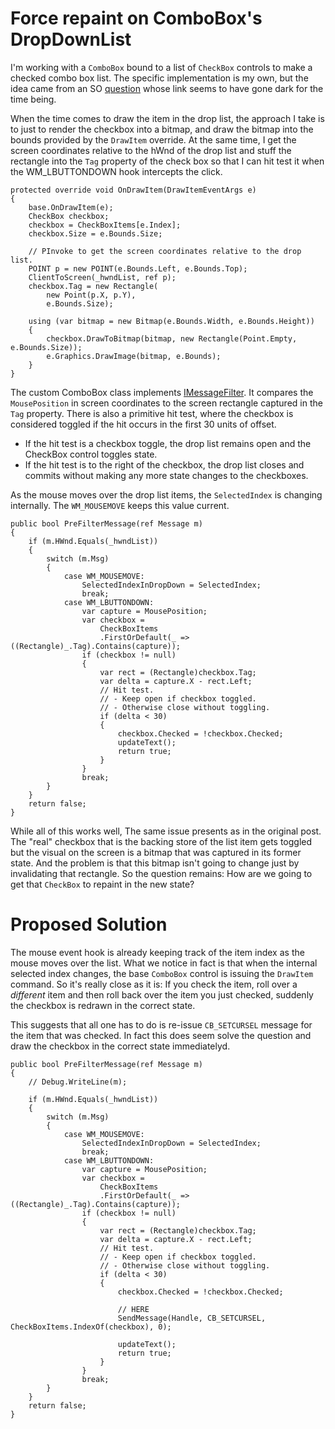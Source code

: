# Force repaint on ComboBox's DropDownList

I'm working with a `ComboBox` bound to a list of `CheckBox` controls to make a checked combo box list. The specific implementation is my own, but the idea came from an SO [question](https://stackoverflow.com/questions/75725304/force-repaint-on-comboboxs-dropdownlist) whose link seems to have gone dark for the time being. 

When the time comes to draw the item in the drop list, the approach I take is to just to render the checkbox into a bitmap, and draw the bitmap into the bounds provided by the `DrawItem` override. At the same time, I get the screen coordinates relative to the hWnd of the drop list and stuff the rectangle into the `Tag` property of the check box so that I can hit test it when the WM_LBUTTONDOWN hook intercepts the click.

    protected override void OnDrawItem(DrawItemEventArgs e)
    {
        base.OnDrawItem(e);
        CheckBox checkbox;
        checkbox = CheckBoxItems[e.Index];
        checkbox.Size = e.Bounds.Size;

        // PInvoke to get the screen coordinates relative to the drop list.
        POINT p = new POINT(e.Bounds.Left, e.Bounds.Top);
        ClientToScreen(_hwndList, ref p);
        checkbox.Tag = new Rectangle(
            new Point(p.X, p.Y),
            e.Bounds.Size);

        using (var bitmap = new Bitmap(e.Bounds.Width, e.Bounds.Height))
        {
            checkbox.DrawToBitmap(bitmap, new Rectangle(Point.Empty, e.Bounds.Size));
            e.Graphics.DrawImage(bitmap, e.Bounds);
        }
    }

The custom ComboBox class implements [IMessageFilter](https://learn.microsoft.com/en-us/dotnet/api/system.windows.forms.imessagefilter). It compares the `MousePosition` in screen coordinates to the screen rectangle captured in the `Tag` property. There is also a primitive hit test, where the checkbox is considered toggled if the hit occurs in the first 30 units of offset.
- If the hit test is a checkbox toggle, the drop list remains open and the CheckBox control toggles state.
- If the hit test is to the right of the checkbox, the drop list closes and commits without making any more state changes to the checkboxes.

As the mouse moves over the drop list items, the `SelectedIndex` is changing internally. The `WM_MOUSEMOVE` keeps this value current.

    public bool PreFilterMessage(ref Message m)
    {
        if (m.HWnd.Equals(_hwndList))
        {
            switch (m.Msg)
            {
                case WM_MOUSEMOVE:
                    SelectedIndexInDropDown = SelectedIndex;
                    break;
                case WM_LBUTTONDOWN:
                    var capture = MousePosition;
                    var checkbox =
                        CheckBoxItems
                        .FirstOrDefault(_ => ((Rectangle)_.Tag).Contains(capture));
                    if (checkbox != null)
                    {
                        var rect = (Rectangle)checkbox.Tag;
                        var delta = capture.X - rect.Left;
                        // Hit test.
                        // - Keep open if checkbox toggled.
                        // - Otherwise close without toggling.
                        if (delta < 30)
                        {
                            checkbox.Checked = !checkbox.Checked;
                            updateText();
                            return true;
                        }
                    }
                    break;
            }
        }
        return false;
    }

While all of this works well, The same issue presents as in the original post. The "real" checkbox that is the backing store of the list item gets toggled but the visual on the screen is a bitmap that was captured in its former state. And the problem is that this bitmap isn't going to change just by invalidating that rectangle. So the question remains: How are we going to get that `CheckBox` to repaint in the new state?


# Proposed Solution

The mouse event hook is already keeping track of the item index as the mouse moves over the list. What we notice in fact is that when the internal selected index changes, the base `ComboBox` control is issuing the `DrawItem` command. So it's really close as it is: If you check the item, roll over a _different_ item and then roll back over the item you just checked, suddenly the checkbox is redrawn in the correct state.

This suggests that all one has to do is re-issue `CB_SETCURSEL` message for the item that was checked. In fact this does seem solve the question and draw the checkbox in the correct state immediatelyd.

    public bool PreFilterMessage(ref Message m)
    {
        // Debug.WriteLine(m);

        if (m.HWnd.Equals(_hwndList))
        {
            switch (m.Msg)
            {
                case WM_MOUSEMOVE:
                    SelectedIndexInDropDown = SelectedIndex;
                    break;
                case WM_LBUTTONDOWN:
                    var capture = MousePosition;
                    var checkbox =
                        CheckBoxItems
                        .FirstOrDefault(_ => ((Rectangle)_.Tag).Contains(capture));
                    if (checkbox != null)
                    {
                        var rect = (Rectangle)checkbox.Tag;
                        var delta = capture.X - rect.Left;
                        // Hit test.
                        // - Keep open if checkbox toggled.
                        // - Otherwise close without toggling.
                        if (delta < 30)
                        {
                            checkbox.Checked = !checkbox.Checked;

                            // HERE 
                            SendMessage(Handle, CB_SETCURSEL, CheckBoxItems.IndexOf(checkbox), 0);

                            updateText();
                            return true;
                        }
                    }
                    break;
            }
        }
        return false;
    }
